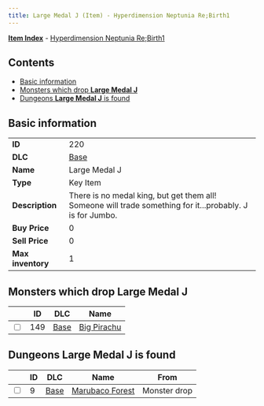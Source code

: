 ```yaml
---
title: Large Medal J (Item) - Hyperdimension Neptunia Re;Birth1
---
```


[**Item Index**](/neptunia/rb1/item/index.html) - [Hyperdimension Neptunia Re;Birth1](/neptunia/rb1)

## Contents

- [Basic information](#basic-information)
- [Monsters which drop **Large Medal J**](#monsters-which-drop-large-medal-j)
- [Dungeons **Large Medal J** is found](#dungeons-large-medal-j-is-found)

## Basic information

|   |   |
| -- | -- |
| **ID** | 220 |
| **DLC** | [Base](/neptunia/rb1/dlc/1-base.html) |
| **Name** | Large Medal J |
| **Type** | Key Item |
| **Description** | There is no medal king, but get them all! Someone will trade something for it...probably. J is for Jumbo. |
| **Buy Price** | 0 |
| **Sell Price** | 0 |
| **Max inventory** | 1 |


## Monsters which drop **Large Medal J**

|    | ID | DLC | Name |
| -- | -- | --- | ---- |
| <input type="checkbox" id="rb1-monster-1-149" class="trackbox" /> | 149 | [Base](/neptunia/rb1/dlc/1-base.html) | [Big Pirachu](/neptunia/rb1/monster/1-149-big-pirachu.html) |


## Dungeons **Large Medal J** is found

|    | ID | DLC | Name | From |
| -- | -- | --- | ---- | ---- |
| <input type="checkbox" id="rb1-dungeon-1-9" class="trackbox" /> | 9 | [Base](/neptunia/rb1/dlc/1-base.html) | [Marubaco Forest](/neptunia/rb1/dungeon/1-9-marubaco-forest.html) | Monster drop |
